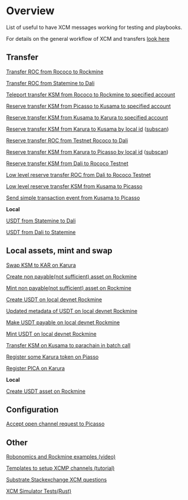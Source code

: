 # Overview

List of useful to have XCM messages working for testing and playbooks.

For details on the general workflow of XCM and transfers [look here](./ping.plantuml)

## Transfer

[Transfer ROC from Rococo to Rockmine](https://polkadot.js.org/apps/?rpc=wss%3A%2F%2Frococo-rpc.polkadot.io#/extrinsics/decode/0x630901000100a10f0100010100b8e39e87c0fec96f7d012d31a4c27b44bfb504ab359662112e4270e380c84341010400000000070010a5d4e80000000000)

[Transfer ROC from Statemine to Dali](https://polkadot.js.org/apps/?rpc=wss%3A%2F%2Frococo-rockmine-rpc.polkadot.io#/extrinsics/decode/0x1f08010101009d2001000101002aa47c41b763a16946b6cc7e051174877b14fafe5d8daf075b0e39e2398c8e4c010400010000070010a5d4e80000000000)

[Teleport transfer KSM from Rococo to Rockmine to specified account](https://polkadot.js.org/apps/?rpc=wss%3A%2F%2Frococo-rpc.polkadot.io#/extrinsics/decode/0x630101000100a10f01000101002aa47c41b763a16946b6cc7e051174877b14fafe5d8daf075b0e39e2398c8e4c0104000000000b00a0724e180900000000)

[Reserve transfer KSM from Picasso to Kusama to specified account](https://polkadot.js.org/apps/?rpc=wss%3A%2F%2Fpicasso-rpc.composable.finance#/extrinsics/decode/0x29020101000100010100b8e39e87c0fec96f7d012d31a4c27b44bfb504ab359662112e4270e380c8434101040000000002c2eb0b00000000)

[Reserve transfer KSM from Kusama to Karura to specified account](https://polkadot.js.org/apps/?rpc=wss%3A%2F%2F1rpc.io%2Fksm#/extrinsics/decode/0x630201000100411f0100010100b8e39e87c0fec96f7d012d31a4c27b44bfb504ab359662112e4270e380c84341010400000000070010a5d4e800000000)

[Reserve transfer KSM from Karura to Kusama by local id](https://polkadot.js.org/apps/?rpc=wss%3A%2F%2Fkarura-rpc-0.aca-api.network#/extrinsics/decode/0x3600008200ca9a3b0000000000000000000000000101010100b8e39e87c0fec96f7d012d31a4c27b44bfb504ab359662112e4270e380c8434100ca9a3b00000000) ([subscan](https://karura.subscan.io/xcm_transfer/kusama-2000-2973319-13))

[Reserve transfer ROC from Testnet Rococo to Dali](https://polkadot.js.org/apps/?rpc=wss%3A%2F%2Frococo-rpc.polkadot.io#/extrinsics/decode/0x6308010001009d200100010100b8e39e87c0fec96f7d012d31a4c27b44bfb504ab359662112e4270e380c8434101040000000003ba5cbf480000000000)


[Reserve transfer KSM from Karura to Picasso by local id](
https://polkadot.js.org/apps/?rpc=wss%3A%2F%2Fkarura-rpc-0.aca-api.network#/extrinsics/decode/0x3600008200ca9a3b000000000000000000000000010102009d200100b8e39e87c0fec96f7d012d31a4c27b44bfb504ab359662112e4270e380c8434100ca9a3b00000000) ([subscan](https://picasso.subscan.io/block/1133228?tab=event))

[Reserve transfer KSM from Dali to Rococo Testnet](https://polkadot.js.org/apps/?rpc=wss%3A%2F%2Frpc.composablefinance.ninja#/extrinsics/decode/0x2c00040000000000000000000000000000001bb8a3720000000000000000000000000101010100b8e39e87c0fec96f7d012d31a4c27b44bfb504ab359662112e4270e380c8434100ca9a3b00000000)

[Low level reserve transfer ROC from Dali to Rococo Testnet](https://polkadot.js.org/apps/?rpc=wss%3A%2F%2Frpc.composablefinance.ninja#/extrinsics/decode/0x2903020800040001000056346f1d100100000008130001000056346f1d0107006e2e12010d01000400010100b8e39e87c0fec96f7d012d31a4c27b44bfb504ab359662112e4270e380c843410084d71700000000)

[Low level reserve transfer KSM from Kusama to Picasso](https://polkadot.js.org/apps/?rpc=wss%3A%2F%2Fkusama-rpc.polkadot.io#/extrinsics/decode/0x6303020800040000000056346f1d05040000000056346f1d0001009d2008130001000056346f1d000d01000400010100b8e39e87c0fec96f7d012d31a4c27b44bfb504ab359662112e4270e380c84341eb16b04c02000000)

[Send simple transaction event from Kusama to Picasso](https://polkadot.js.org/apps/?rpc=wss%3A%2F%2Fkusama-rpc.polkadot.io#/extrinsics/decode/0x6303020800040000000006286bee05040000000006286bee0001009d200c130001000006286bee00060102286bee5800084c313233343536373839303938373635343332310d01000400010100b8e39e87c0fec96f7d012d31a4c27b44bfb504ab359662112e4270e380c8434100ca9a3b00000000)

**Local**

[USDT from Statemine to Dali](https://polkadot.js.org/apps/?rpc=ws%3A%2F%2F127.0.0.1%3A10008#/extrinsics/decode/0x1f08000200019d200100010100b8e39e87c0fec96f7d012d31a4c27b44bfb504ab359662112e4270e380c843410104000002043205011f000b00407a10f35a0000000000)

[USDT from Dali to Statemine](https://polkadot.js.org/apps/?rpc=ws%3A%2F%2F127.0.0.1%3A10008#/extrinsics/decode/0x2c030100010300a10f0432050400070010a5d4e801000100000700e40b540201010200a10f0100d43593c715fdd31c61141abd04a99fd6822c8558854ccde39a5684e7a56da27d00bca06501000000)

## Local assets, mint and swap

[Swap KSM to KAR on Karura](
https://polkadot.js.org/apps/?rpc=wss%3A%2F%2Fkarura-rpc-0.aca-api.network#/extrinsics/decode/0x5d00040008008200800700e876481700)

[Create non payable(not sufficient) asset on Rockmine](https://polkadot.js.org/apps/?rpc=wss%3A%2F%2Frococo-rockmine-rpc.polkadot.io#/extrinsics/decode/0x32005222060000b8e39e87c0fec96f7d012d31a4c27b44bfb504ab359662112e4270e380c84341e8030000000000000000000000000000)

[Mint non payable(not sufficient) asset on Rockmine](https://polkadot.js.org/apps/?rpc=wss%3A%2F%2Frococo-rockmine-rpc.polkadot.io#/extrinsics/decode/0x32035222060000b8e39e87c0fec96f7d012d31a4c27b44bfb504ab359662112e4270e380c843410f0000c16ff28623)

[Create USDT on local devnet Rockmine](https://polkadot.js.org/apps/?rpc=ws%3A%2F%2F127.0.0.1%3A10008#/extrinsics/decode/0x02001f1000105553445410555344540600)

[Updated metadata of USDT on local devnet Rockmine](https://polkadot.js.org/apps/?rpc=ws%3A%2F%2F127.0.0.1%3A10008#/extrinsics/decode/0x02001f1000105553445410555344540600)

[Make USDT payable on local devnet Rockmine](https://polkadot.js.org/apps/?rpc=ws%3A%2F%2F127.0.0.1%3A10008#/extrinsics/decode/0x02001f12011f00d43593c715fdd31c61141abd04a99fd6822c8558854ccde39a5684e7a56da27d00d43593c715fdd31c61141abd04a99fd6822c8558854ccde39a5684e7a56da27d00d43593c715fdd31c61141abd04a99fd6822c8558854ccde39a5684e7a56da27d00d43593c715fdd31c61141abd04a99fd6822c8558854ccde39a5684e7a56da27da10f0100)

[Mint USDT on local devnet Rockmine](https://polkadot.js.org/apps/?rpc=ws%3A%2F%2F127.0.0.1%3A10008#/extrinsics/decode/0x1f03011f00d43593c715fdd31c61141abd04a99fd6822c8558854ccde39a5684e7a56da27d130000e8890423c78a)

[Transfer KSM on Kusama to parachain in batch call](https://polkadot.js.org/apps/?rpc=wss%3A%2F%2Fkusama-rpc.polkadot.io#/extrinsics/decode/0x180204040000706172612708000000000000000000000000000000000000000000000000000052220600)

[Register some Karura token on Piasso](https://polkadot.js.org/apps/?rpc=wss%3A%2F%2Frpc.composablefinance.ninja#/extrinsics/decode/0x3700010200411f0608008140420f0000000000000000000000000001000064a7b3b6e00d0000000000000000010c000000)

[Register PICA on Karura](https://polkadot.js.org/apps/?rpc=wss%3A%2F%2Fkarura-rpc-1.aca-api.network#/extrinsics/decode/0x7a000001019d20105049434110504943410c00ca9a3b000000000000000000000000)

**Local**

[Create USDT asset on Rockmine](https://polkadot.js.org/apps/?rpc=ws%3A%2F%2F127.0.0.1%3A9944#/extrinsics/decode/0x2000630001000100a10f00060200f2052a01000000b02802043203011f03b8e39e87c0fec96f7d012d31a4c27b44bfb504ab359662112e4270e380c843417656601d)

## Configuration

[Accept open channel request to Picasso](https://polkadot.js.org/apps/?rpc=wss%3A%2F%2Fpicasso-rpc.composable.finance#/extrinsics/decode/0x2900010100020c0004000000000700e876481713000100000700e876481700060102286bee183c01e8030000)

## Other

[Robonomics and Rockmine examples (video)](https://www.youtube.com/watch?v=rygXb21YCDo) 

[Templates to setup XCMP channels (tutorial)](https://docs.substrate.io/reference/how-to-guides/parachains/add-hrmp-channels/) 

[Substrate Stackexchange XCM questions](https://substrate.stackexchange.com/questions/tagged/xcm)

[XCM Simulator Tests(Rust)](https://github.com/paritytech/polkadot/blob/master/xcm/xcm-simulator/example/src/lib.rs)